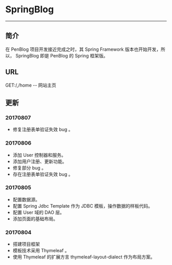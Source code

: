 # SpringBlog

****

## 简介
  在 PenBlog 项目开发接近完成之时，其 Spring Framework 
版本也开始开发，所以， SpringBlog 即是 PenBlog 的 
Spring 框架版。

## URL

  GET:/,/home -- 网站主页
  
## 更新

### 20170807
  * 修复注册表单验证失效 bug 。

### 20170806
  * 添加 User 控制器和服务。
  * 添加用户注册、更新功能。
  * 修复部分 bug 。
  * 存在注册表单验证失效 bug 。

### 20170805
  * 配置数据源。
  * 配置 Spring Jdbc Template 作为 JDBC 模板，操作数据的样板代码。
  * 配置 User 域的 DAO 层。
  * 添加页面的基础布局。

### 20170804
  * 搭建项目框架
  * 模板技术采用 Thymeleaf 。
  * 使用 Thymeleaf 的扩展方言 thymeleaf-layout-dialect 作为布局方案。